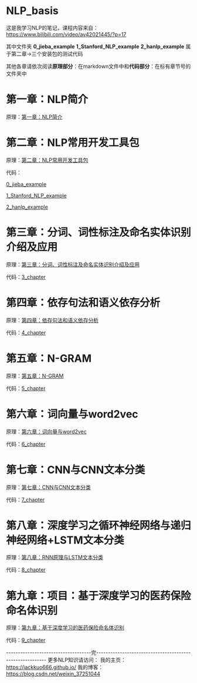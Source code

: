 # NLP_basis
这是我学习NLP的笔记，课程内容来自：https://www.bilibili.com/video/av42021445/?p=17

其中文件夹 **0_jieba_example** **1_Stanford_NLP_example** **2_hanlp_example** 属于第二章->三个安装包的测试代码

其他各章请依次阅读**原理部分**：在markdown文件中和**代码部分**：在标有章节号的文件夹中

# 第一章：NLP简介
原理：[第一章：NLP简介](https://github.com/JackKuo666/NLP_basis/blob/master/%E7%AC%AC%E4%B8%80%E7%AB%A0%EF%BC%9ANLP%E7%AE%80%E4%BB%8B.md)



# 第二章：NLP常用开发工具包
原理：[第二章：NLP常用开发工具包](https://github.com/JackKuo666/NLP_basis/blob/master/%E7%AC%AC%E4%BA%8C%E7%AB%A0%EF%BC%9ANLP%E5%B8%B8%E7%94%A8%E5%BC%80%E5%8F%91%E5%B7%A5%E5%85%B7%E5%8C%85.md)

代码： 

[0_jieba_example](https://github.com/JackKuo666/NLP_basis/tree/master/0_jieba_example)

[1_Stanford_NLP_example](https://github.com/JackKuo666/NLP_basis/tree/master/1_Stanford_NLP_example)

[2_hanlp_example](https://github.com/JackKuo666/NLP_basis/tree/master/2_hanlp_example)

# 第三章：分词、词性标注及命名实体识别介绍及应用
原理：[第三章：分词、词性标注及命名实体识别介绍及应用](https://github.com/JackKuo666/NLP_basis/blob/master/%E7%AC%AC%E4%B8%89%E7%AB%A0%EF%BC%9A%E5%88%86%E8%AF%8D%E3%80%81%E8%AF%8D%E6%80%A7%E6%A0%87%E6%B3%A8%E5%8F%8A%E5%91%BD%E5%90%8D%E5%AE%9E%E4%BD%93%E8%AF%86%E5%88%AB%E4%BB%8B%E7%BB%8D%E5%8F%8A%E5%BA%94%E7%94%A8.md)

代码：[3_chapter](https://github.com/JackKuo666/NLP_basis/tree/master/3_chapter)

# 第四章：依存句法和语义依存分析

原理：[第四章：依存句法和语义依存分析](https://github.com/JackKuo666/NLP_basis/blob/master/%E7%AC%AC%E5%9B%9B%E7%AB%A0%EF%BC%9A%E4%BE%9D%E5%AD%98%E5%8F%A5%E6%B3%95%E5%92%8C%E8%AF%AD%E4%B9%89%E4%BE%9D%E5%AD%98%E5%88%86%E6%9E%90.md)

代码：[4_chapter](https://github.com/JackKuo666/NLP_basis/tree/master/4_chapter)

# 第五章：N-GRAM

原理：[第五章：N-GRAM](https://github.com/JackKuo666/NLP_basis/blob/master/%E7%AC%AC%E4%BA%94%E7%AB%A0%EF%BC%9AN-GRAM.md)

代码：[5_chapter](https://github.com/JackKuo666/NLP_basis/tree/master/5_chapter)

# 第六章：词向量与word2vec

原理：[第六章：词向量与word2vec](https://github.com/JackKuo666/NLP_basis/blob/master/%E7%AC%AC%E5%85%AD%E7%AB%A0%EF%BC%9A%E8%A1%A8%E5%BE%81%E5%AD%A6%E4%B9%A0%E4%B8%8E%E5%85%B3%E7%B3%BB%E5%B5%8C%E5%85%A5.md)

代码：[6_chapter](https://github.com/JackKuo666/NLP_basis/tree/master/6_chapter)

# 第七章：CNN与CNN文本分类
原理：[第七章：CNN与CNN文本分类](https://github.com/JackKuo666/NLP_basis/blob/master/%E7%AC%AC%E4%B8%83%E7%AB%A0%EF%BC%9A%E6%B7%B1%E5%BA%A6%E5%AD%A6%E4%B9%A0%E4%B9%8B%E5%8D%B7%E7%A7%AF%E7%A5%9E%E7%BB%8F%E7%BD%91%E7%BB%9C.md)

代码：[7_chapter](https://github.com/JackKuo666/NLP_basis/tree/master/7_chapter)


# 第八章：深度学习之循环神经网络与递归神经网络+LSTM文本分类

原理：[第八章：RNN原理与LSTM文本分类](https://github.com/JackKuo666/NLP_basis/blob/master/%E7%AC%AC%E5%85%AB%E7%AB%A0%EF%BC%9A%E6%B7%B1%E5%BA%A6%E5%AD%A6%E4%B9%A0%E4%B9%8B%E5%BE%AA%E7%8E%AF%E7%A5%9E%E7%BB%8F%E7%BD%91%E7%BB%9C%E4%B8%8E%E9%80%92%E5%BD%92%E7%A5%9E%E7%BB%8F%E7%BD%91%E7%BB%9C.md)

代码：[8_chapter](https://github.com/JackKuo666/NLP_basis/tree/master/8_chapter)

# 第九章：项目：基于深度学习的医药保险命名体识别

原理：[第九章：基于深度学习的医药保险命名体识别](https://github.com/JackKuo666/NLP_basis/blob/master/%E7%AC%AC%E4%B9%9D%E7%AB%A0%EF%BC%9A%E5%9F%BA%E4%BA%8E%E6%B7%B1%E5%BA%A6%E5%AD%A6%E4%B9%A0%E7%9A%84%E5%8C%BB%E8%8D%AF%E4%BF%9D%E9%99%A9%E5%91%BD%E5%90%8D%E4%BD%93%E8%AF%86%E5%88%AB.md)

代码：[9_chapter](https://github.com/JackKuo666/NLP_basis/tree/master/9_chapter)

------------------------------------完---------------------------------------------------------
更多NLP知识请访问：
我的主页：https://jackkuo666.github.io/
我的博客：https://blog.csdn.net/weixin_37251044
